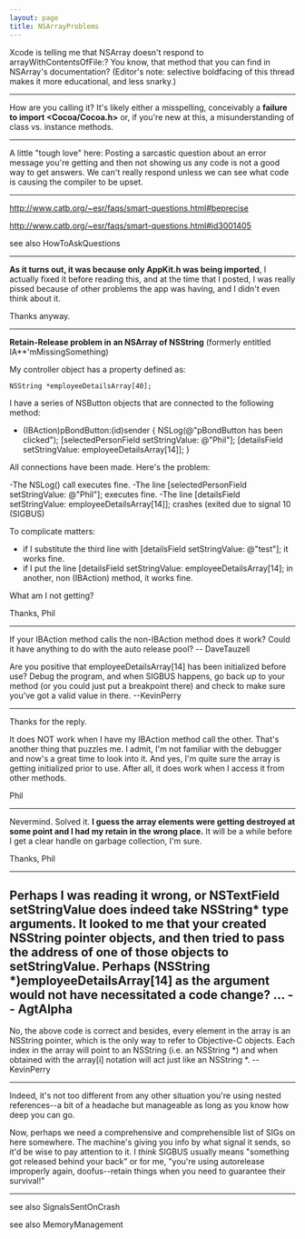 ```yaml
---
layout: page
title: NSArrayProblems
---
```


Xcode is telling me that NSArray doesn't respond to arrayWithContentsOfFile:? You know, that method that you can find in NSArray's documentation?  (Editor's note: selective boldfacing of this thread makes it more educational, and less snarky.)

----

How are you calling it?  It's likely either a misspelling, conceivably a **failure to import <Cocoa/Cocoa.h>** or, if you're new at this, a misunderstanding of class vs. instance methods.

----

A little "tough love" here: Posting a sarcastic question about an error message you're getting and then not showing us any code is not a good way to get answers. We can't really respond unless we can see what code is causing the compiler to be upset.

----

http://www.catb.org/~esr/faqs/smart-questions.html#beprecise

http://www.catb.org/~esr/faqs/smart-questions.html#id3001405

see also HowToAskQuestions

----

**As it turns out, it was because only AppKit.h was being imported**, I actually fixed it before reading this, and at the time that I posted, I was really pissed because of other problems the app was having, and I didn't even think about it.

Thanks anyway.

----

**Retain-Release problem in an NSArray of NSString** (formerly entitled IA**'mMissingSomething)

My controller object has a property defined as:

    NSString *employeeDetailsArray[40];

I have a series of NSButton objects that are connected to the following method:
    
- (IBAction)pBondButton:(id)sender
{
     NSLog(@"pBondButton has been clicked");
     [selectedPersonField setStringValue: @"Phil"];
     [detailsField setStringValue: employeeDetailsArray[14]];
}

All connections have been made.
Here's the problem:

-The NSLog() call executes fine.
-The line [selectedPersonField setStringValue: @"Phil"];  executes fine.
-The line  [detailsField setStringValue: employeeDetailsArray[14]];  crashes (exited due to signal 10 (SIGBUS)

To complicate matters:
- if I substitute the third line with [detailsField setStringValue: @"test"];  it works fine.
- if I put the line [detailsField setStringValue: employeeDetailsArray[14];   in another, non (IBAction) method, it works fine.

What am I not getting?

Thanks,
Phil

----

If your IBAction method calls the non-IBAction method does it work?  Could it have anything to do with the auto release pool? -- DaveTauzell

Are you positive that employeeDetailsArray[14] has been initialized before use? Debug the program, and when SIGBUS happens, go back up to your method (or you could just put a breakpoint there) and check to make sure you've got a valid value in there. --KevinPerry

----

Thanks for the reply.

It does NOT work when I have my IBAction method call the other.  That's another thing that puzzles me.  I admit, I'm not familiar with the debugger and now's a great time to look into it.    And yes, I'm quite sure the array is getting initialized prior to use. After all, it does work when I access it from other methods.

Phil

----

Nevermind. Solved it. **I guess the array elements were getting destroyed at some point and I had my retain in the wrong place.**  It will be a while before I get a clear handle on garbage collection, I'm sure.

Thanks,
Phil

----

Perhaps I was reading it wrong, or NSTextField setStringValue does indeed take NSString* type arguments.  It looked to me that your created NSString pointer objects, and then tried to pass the address of one of those objects to setStringValue.  Perhaps (NSString *)employeeDetailsArray[14] as the argument would not have necessitated a code change? ... -- AgtAlpha
----
No, the above code is correct and besides, every element in the array is an NSString pointer, which is the only way to refer to Objective-C objects. Each index in the array will point to an NSString (i.e. an NSString *) and when obtained with the array[i] notation will act just like an NSString *. --KevinPerry

----
Indeed, it's not too different from any other situation you're using nested references--a bit of a headache but manageable as long as you know how deep you can go.

Now, perhaps we need a comprehensive and comprehensible list of SIGs on here somewhere. The machine's giving you info by what signal it sends, so it'd be wise to pay attention to it. I *think* SIGBUS usually means "something got released behind your back" or for me, "you're using autorelease improperly again, doofus--retain things when you need to guarantee their survival!"

----

see also SignalsSentOnCrash

see also MemoryManagement

